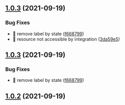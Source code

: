 ## [1.0.3](https://github.com/wow-actions/pr-triage/compare/v1.0.2...v1.0.3) (2021-09-19)


### Bug Fixes

* 🐛 remove label by state ([f668799](https://github.com/wow-actions/pr-triage/commit/f668799330987b598f8bec0d6abbfcfba1a88264))
* 🐛 resource not accessible by integration ([3da59e5](https://github.com/wow-actions/pr-triage/commit/3da59e5cbc8f4f9929cb59ceaf1214755b0a39d6))

## [1.0.3](https://github.com/wow-actions/pr-triage/compare/v1.0.2...v1.0.3) (2021-09-19)


### Bug Fixes

* 🐛 remove label by state ([f668799](https://github.com/wow-actions/pr-triage/commit/f668799330987b598f8bec0d6abbfcfba1a88264))

## [1.0.2](https://github.com/wow-actions/pr-triage/compare/v1.0.1...v1.0.2) (2021-09-19)
